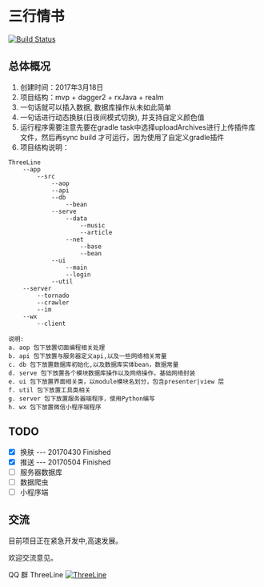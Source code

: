 # 三行情书

[![Build Status](https://travis-ci.org/AsherYang/ThreeLine.svg?branch=master)](https://travis-ci.org/AsherYang/ThreeLine)

## 总体概况

1. 创建时间：2017年3月18日
2. 项目结构：mvp + dagger2 + rxJava + realm
3. 一句话就可以插入数据, 数据库操作从未如此简单
4. 一句话进行动态换肤(日夜间模式切换), 并支持自定义颜色值
5. 运行程序需要注意先要在gradle task中选择uploadArchives进行上传插件库文件，然后再sync build
才可运行，因为使用了自定义gradle插件
6. 项目结构说明：
```
ThreeLine
    --app
        --src
            --aop
            --api
            --db
                --bean
            --serve
                --data
                    --music
                    --article
                --net
                    --base
                    --bean
            --ui
                --main
                --login
            --util
    --server
        --tornado
        --crawler
        --im
    --wx
        --client
            
说明:
a. aop 包下放置切面编程相关处理
b. api 包下放置与服务器定义api,以及一些网络相关常量
c. db 包下放置数据库初始化,以及数据库实体bean，数据常量
d. serve 包下放置各个模块数据库操作以及网络操作，基础网络封装
e. ui 包下放置界面相关类，以module模块名划分，包含presenter|view 层
f. util 包下放置工具类相关
g. server 包下放置服务器端程序，使用Python编写
h. wx 包下放置微信小程序端程序
```

## TODO
- [x] 换肤 --- 20170430 Finished
- [x] 推送 --- 20170504 Finished
- [ ] 服务器数据库
- [ ] 数据爬虫
- [ ] 小程序端

## 交流
目前项目正在紧急开发中,高速发展。

欢迎交流意见。

QQ 群 ThreeLine <a target="_blank" href="//shang.qq.com/wpa/qunwpa?idkey=6c6e583b86c4b57c2e36c8a93366a4e38ab974f912a8ad1c1e154b205ea8d5f0"><img border="0" src="https://camo.githubusercontent.com/615c9901677f501582b6057efc9396b3ed27dc29/687474703a2f2f7075622e69647171696d672e636f6d2f7770612f696d616765732f67726f75702e706e67" alt="ThreeLine" title="ThreeLine"></a>


